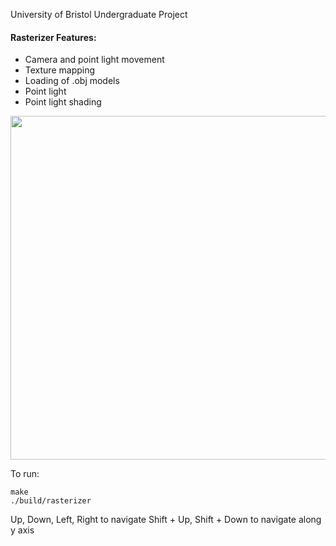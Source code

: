 University of Bristol Undergraduate Project

#### Rasterizer Features:
- Camera and point light movement
- Texture mapping
- Loading of .obj models
- Point light
- Point light shading

<p align="center">
  <img src="https://preview.ibb.co/gTN68J/rasterizer.png" width=550/>
</p>

To run:
```
make
./build/rasterizer
```

Up, Down, Left, Right to navigate
Shift + Up, Shift + Down to navigate along y axis
